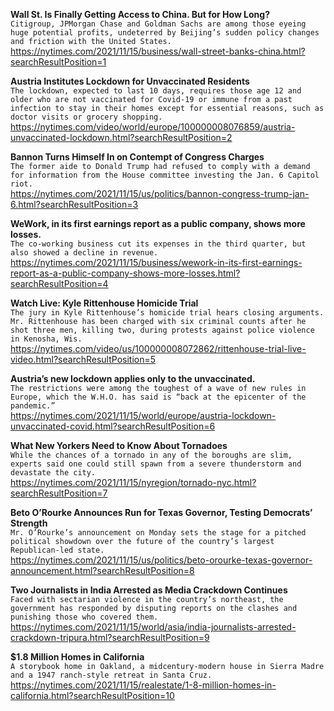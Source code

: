 **Wall St. Is Finally Getting Access to China. But for How Long?**\
`Citigroup, JPMorgan Chase and Goldman Sachs are among those eyeing huge potential profits, undeterred by Beijing’s sudden policy changes and friction with the United States.`\
https://nytimes.com/2021/11/15/business/wall-street-banks-china.html?searchResultPosition=1

**Austria Institutes Lockdown for Unvaccinated Residents**\
`The lockdown, expected to last 10 days, requires those age 12 and older who are not vaccinated for Covid-19 or immune from a past infection to stay in their homes except for essential reasons, such as doctor visits or grocery shopping.`\
https://nytimes.com/video/world/europe/100000008076859/austria-unvaccinated-lockdown.html?searchResultPosition=2

**Bannon Turns Himself In on Contempt of Congress Charges**\
`The former aide to Donald Trump had refused to comply with a demand for information from the House committee investing the Jan. 6 Capitol riot.`\
https://nytimes.com/2021/11/15/us/politics/bannon-congress-trump-jan-6.html?searchResultPosition=3

**WeWork, in its first earnings report as a public company, shows more losses.**\
`The co-working business cut its expenses in the third quarter, but also showed a decline in revenue.`\
https://nytimes.com/2021/11/15/business/wework-in-its-first-earnings-report-as-a-public-company-shows-more-losses.html?searchResultPosition=4

**Watch Live: Kyle Rittenhouse Homicide Trial**\
`The jury in Kyle Rittenhouse’s homicide trial hears closing arguments. Mr. Rittenhouse has been charged with six criminal counts after he shot three men, killing two, during protests against police violence in Kenosha, Wis.`\
https://nytimes.com/video/us/100000008072862/rittenhouse-trial-live-video.html?searchResultPosition=5

**Austria’s new lockdown applies only to the unvaccinated.**\
`The restrictions were among the toughest of a wave of new rules in Europe, which the W.H.O. has said is “back at the epicenter of the pandemic.”`\
https://nytimes.com/2021/11/15/world/europe/austria-lockdown-unvaccinated-covid.html?searchResultPosition=6

**What New Yorkers Need to Know About Tornadoes**\
`While the chances of a tornado in any of the boroughs are slim, experts said one could still spawn from a severe thunderstorm and devastate the city.`\
https://nytimes.com/2021/11/15/nyregion/tornado-nyc.html?searchResultPosition=7

**Beto O’Rourke Announces Run for Texas Governor, Testing Democrats’ Strength**\
`Mr. O’Rourke’s announcement on Monday sets the stage for a pitched political showdown over the future of the country’s largest Republican-led state.`\
https://nytimes.com/2021/11/15/us/politics/beto-orourke-texas-governor-announcement.html?searchResultPosition=8

**Two Journalists in India Arrested as Media Crackdown Continues**\
`Faced with sectarian violence in the country’s northeast, the government has responded by disputing reports on the clashes and punishing those who covered them.`\
https://nytimes.com/2021/11/15/world/asia/india-journalists-arrested-crackdown-tripura.html?searchResultPosition=9

**$1.8 Million Homes in California**\
`A storybook home in Oakland, a midcentury-modern house in Sierra Madre and a 1947 ranch-style retreat in Santa Cruz.`\
https://nytimes.com/2021/11/15/realestate/1-8-million-homes-in-california.html?searchResultPosition=10

